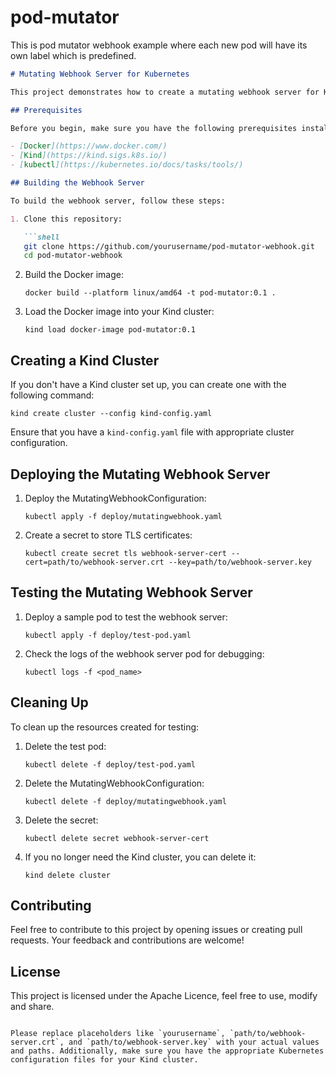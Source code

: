 # pod-mutator
This is pod mutator webhook example where each new pod will have its own label which is predefined. 


```markdown
# Mutating Webhook Server for Kubernetes

This project demonstrates how to create a mutating webhook server for Kubernetes. The webhook server modifies pod specifications before they are admitted to the cluster. In this example, we use a Kind (Kubernetes in Docker) cluster for local testing.

## Prerequisites

Before you begin, make sure you have the following prerequisites installed on your local machine:

- [Docker](https://www.docker.com/)
- [Kind](https://kind.sigs.k8s.io/)
- [kubectl](https://kubernetes.io/docs/tasks/tools/)

## Building the Webhook Server

To build the webhook server, follow these steps:

1. Clone this repository:

   ```shell
   git clone https://github.com/yourusername/pod-mutator-webhook.git
   cd pod-mutator-webhook
   ```

2. Build the Docker image:

   ```shell
   docker build --platform linux/amd64 -t pod-mutator:0.1 .
   ```

3. Load the Docker image into your Kind cluster:

   ```shell
   kind load docker-image pod-mutator:0.1
   ```

## Creating a Kind Cluster

If you don't have a Kind cluster set up, you can create one with the following command:

```shell
kind create cluster --config kind-config.yaml
```

Ensure that you have a `kind-config.yaml` file with appropriate cluster configuration.

## Deploying the Mutating Webhook Server

1. Deploy the MutatingWebhookConfiguration:

   ```shell
   kubectl apply -f deploy/mutatingwebhook.yaml
   ```

2. Create a secret to store TLS certificates:

   ```shell
   kubectl create secret tls webhook-server-cert --cert=path/to/webhook-server.crt --key=path/to/webhook-server.key
   ```

## Testing the Mutating Webhook Server

1. Deploy a sample pod to test the webhook server:

   ```shell
   kubectl apply -f deploy/test-pod.yaml
   ```

2. Check the logs of the webhook server pod for debugging:

   ```shell
   kubectl logs -f <pod_name>
   ```

## Cleaning Up

To clean up the resources created for testing:

1. Delete the test pod:

   ```shell
   kubectl delete -f deploy/test-pod.yaml
   ```

2. Delete the MutatingWebhookConfiguration:

   ```shell
   kubectl delete -f deploy/mutatingwebhook.yaml
   ```

3. Delete the secret:

   ```shell
   kubectl delete secret webhook-server-cert
   ```

4. If you no longer need the Kind cluster, you can delete it:

   ```shell
   kind delete cluster
   ```

## Contributing

Feel free to contribute to this project by opening issues or creating pull requests. Your feedback and contributions are welcome!

## License

This project is licensed under the Apache Licence, feel free to use, modify and share. 
```

Please replace placeholders like `yourusername`, `path/to/webhook-server.crt`, and `path/to/webhook-server.key` with your actual values and paths. Additionally, make sure you have the appropriate Kubernetes configuration files for your Kind cluster.

